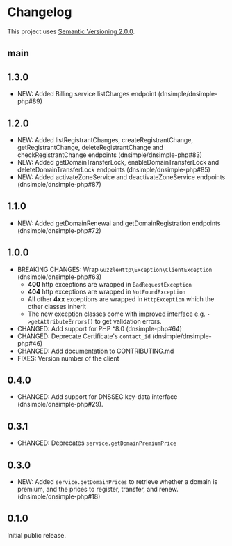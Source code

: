 # Changelog

This project uses [Semantic Versioning 2.0.0](http://semver.org/).

## main

## 1.3.0

- NEW: Added Billing service listCharges endpoint (dnsimple/dnsimple-php#89)

## 1.2.0

- NEW: Added listRegistrantChanges, createRegistrantChange, getRegistrantChange, deleteRegistrantChange and checkRegistrantChange endpoints (dnsimple/dnsimple-php#83)
- NEW: Added getDomainTransferLock, enableDomainTransferLock and deleteDomainTransferLock endpoints (dnsimple/dnsimple-php#85)
- NEW: Added activateZoneService and deactivateZoneService endpoints (dnsimple/dnsimple-php#87)

## 1.1.0

- NEW: Added getDomainRenewal and getDomainRegistration endpoints (dnsimple/dnsimple-php#72)

## 1.0.0

- BREAKING CHANGES: Wrap `GuzzleHttp\Exception\ClientException` (dnsimple/dnsimple-php#63)
  - **400** http exceptions are wrapped in `BadRequestException`
  - **404** http exceptions are wrapped in `NotFoundException`
  - All other **4xx** exceptions are wrapped in `HttpException` which the other classes inherit
  - The new exception classes come with [improved interface](src/Dnsimple/Exceptions/HttpException.php) e.g. `->getAttributeErrors()` to get validation errors.
- CHANGED: Add support for PHP ^8.0 (dnsimple-php#64)
- CHANGED: Deprecate Certificate's `contact_id` (dnsimple/dnsimple-php#46)
- CHANGED: Add documentation to CONTRIBUTING.md
- FIXES: Version number of the client

## 0.4.0

- CHANGED: Add support for DNSSEC key-data interface (dnsimple/dnsimple-php#29).

## 0.3.1

- CHANGED: Deprecates `service.getDomainPremiumPrice`

## 0.3.0

- NEW: Added `service.getDomainPrices` to retrieve whether a domain is premium, and the prices to register, transfer, and renew. (dnsimple/dnsimple-php#18)

## 0.1.0

Initial public release.
